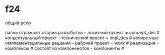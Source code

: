 # f24
общий репо

папки отражают стадии разработки
    - эскизный проект = concept_des # концептуальный проект
    - технический проект = impl_des # конкретные имплементацилнные решения
    - рабочий проект = work # реализация
         - комплексы # состоят из компоненотов 
             - компоненты # 

